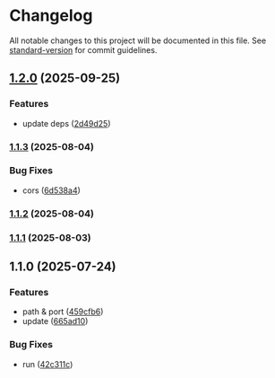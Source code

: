 # Changelog

All notable changes to this project will be documented in this file. See [standard-version](https://github.com/conventional-changelog/standard-version) for commit guidelines.

## [1.2.0](https://github.com/wxn0brP/server/compare/v1.1.3...v1.2.0) (2025-09-25)


### Features

* update deps ([2d49d25](https://github.com/wxn0brP/server/commit/2d49d25be3d4ac9975600a1b4dd7310834397350))

### [1.1.3](https://github.com/wxn0brP/server/compare/v1.1.2...v1.1.3) (2025-08-04)


### Bug Fixes

* cors ([6d538a4](https://github.com/wxn0brP/server/commit/6d538a43b11dfc5201c6366112f3a55643b2de6b))

### [1.1.2](https://github.com/wxn0brP/server/compare/v1.1.1...v1.1.2) (2025-08-04)

### [1.1.1](https://github.com/wxn0brP/server/compare/v1.1.0...v1.1.1) (2025-08-03)

## 1.1.0 (2025-07-24)


### Features

* path & port ([459cfb6](https://github.com/wxn0brP/server/commit/459cfb6c1f6c3d86e3e6d09b2747db5baa9067e5))
* update ([665ad10](https://github.com/wxn0brP/server/commit/665ad103ea7d7fb763b69ddde830abed29db9e35))


### Bug Fixes

* run ([42c311c](https://github.com/wxn0brP/server/commit/42c311caeaad3c7254fd0a2324a0ac1c0a2ff3e2))
